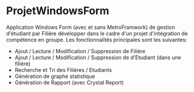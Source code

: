# ProjetWindowsForm
Application Windows Form (avec et sans MetroFramwork) de gestion d'étudiant par Filière développer dans le cadre d'un projet d'intégration de compétence en groupe.
Les fonctionnalités principales sont les suivantes:
- Ajout / Lecture / Modification / Suppression de Filière
- Ajout / Lecture / Modification / Suppression de d'Etudiant (dans une filière)
- Recherche et Tri des Filières / Etudiants
- Génération de graphe statistique
- Génération de Rapport (avec Crystal Report)
